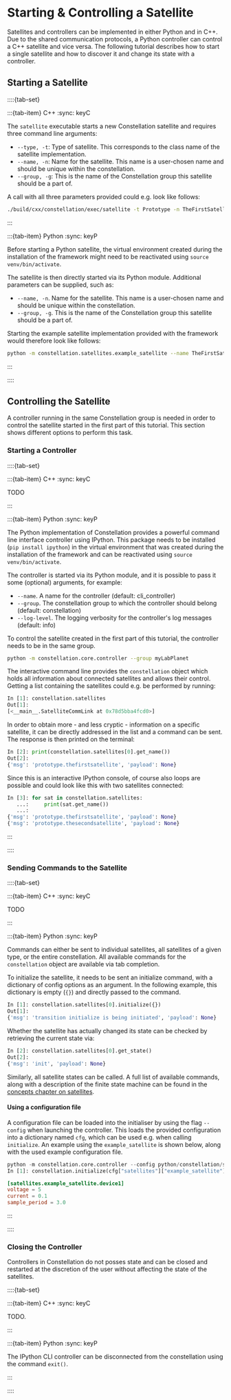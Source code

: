 # Starting & Controlling a Satellite

Satellites and controllers can be implemented in either Python and in C++. Due to the shared communication protocols, a
Python controller can control a C++ satellite and vice versa. The following tutorial describes how to start a single
satellite and how to discover it and change its state with a controller.

## Starting a Satellite

::::{tab-set}

:::{tab-item} C++
:sync: keyC

The `satellite` executable starts a new Constellation satellite and requires three command line arguments:

- `--type, -t`: Type of satellite. This corresponds to the class name of the satellite implementation.
- `--name, -n`: Name for the satellite. This name is a user-chosen name and should be unique within the constellation.
- `--group, -g`: This is the name of the Constellation group this satellite should be a part of.

A call with all three parameters provided could e.g. look like follows:

```sh
./build/cxx/constellation/exec/satellite -t Prototype -n TheFirstSatellite -g MyLabPlanet
```

:::

:::{tab-item} Python
:sync: keyP

Before starting a Python satellite, the virtual environment created during the installation of the framework might need to be
reactivated using `source venv/bin/activate`.

The satellite is then directly started via its Python module. Additional parameters can be supplied, such as:

- `--name, -n`. Name for the satellite. This name is a user-chosen name and should be unique within the constellation.
- `--group, -g`. This is the name of the Constellation group this satellite should be a part of.

Starting the example satellite implementation provided with the framework would therefore look like follows:

```sh
python -m constellation.satellites.example_satellite --name TheFirstSatellite --group MyLabPlanet
```

:::

::::

## Controlling the Satellite

A controller running in the same Constellation group is needed in order to control the satellite started in the first part
of this tutorial. This section shows different options to perform this task.

### Starting a Controller

::::{tab-set}

:::{tab-item} C++
:sync: keyC

TODO

:::

:::{tab-item} Python
:sync: keyP

The Python implementation of Constellation provides a powerful command line interface controller using IPython. This package
needs to be installed (`pip install ipython`) in the virtual environment that was created during the installation of the
framework and can be reactivated using `source venv/bin/activate`.

The controller is started via its Python module, and it is possible to pass it some (optional) arguments, for example:

- `--name`. A name for the controller (default: cli_controller)
- `--group`. The constellation group to which the controller should belong (default: constellation)
- `--log-level`. The logging verbosity for the controller's log messages (default: info)

To control the satellite created in the first part of this tutorial, the controller needs to be in the same group.

```sh
python -m constellation.core.controller --group myLabPlanet
```

The interactive command line provides the `constellation` object which holds all information about connected satellites and
allows their control. Getting a list containing the satellites could e.g. be performed by running:

```python
In [1]: constellation.satellites
Out[1]:
[<__main__.SatelliteCommLink at 0x78d5bba4fcd0>]
```

In order to obtain more - and less cryptic - information on a specific satellite, it can be directly addressed in the list
and a command can be sent. The response is then printed on the terminal:

```python
In [2]: print(constellation.satellites[0].get_name())
Out[2]:
{'msg': 'prototype.thefirstsatellite', 'payload': None}
```

Since this is an interactive IPython console, of course also loops are possible and could look like this with two satellites
connected:

```python
In [3]: for sat in constellation.satellites:
   ...:     print(sat.get_name())
   ...:
{'msg': 'prototype.thefirstsatellite', 'payload': None}
{'msg': 'prototype.thesecondsatellite', 'payload': None}
```

:::

::::

### Sending Commands to the Satellite

::::{tab-set}

:::{tab-item} C++
:sync: keyC

TODO

:::

:::{tab-item} Python
:sync: keyP

Commands can either be sent to individual satellites, all satellites of a given type, or the entire constellation.
All available commands for the `constellation` object are available via tab completion.

To initialize the satellite, it needs to be sent an initialize command, with a dictionary of config options as an argument.
In the following example, this dictionary is empty (`{}`) and directly passed to the command.

```python
In [1]: constellation.satellites[0].initialize({})
Out[1]:
{'msg': 'transition initialize is being initiated', 'payload': None}
```

Whether the satellite has actually changed its state can be checked by retrieving the current state via:

```python
In [2]: constellation.satellites[0].get_state()
Out[2]:
{'msg': 'init', 'payload': None}
```

Similarly, all satellite states can be called. A full list of available commands, along with a description of the finite
state machine can be found in the [concepts chapter on satellites](../concepts/satellite).


#### Using a configuration file

A configuration file can be loaded into the initialiser by using the flag `--config` when launching the controller. This loads the provided configuration into a dictionary named `cfg`, which can be used e.g. when calling `initialize`. An example using the `example_satellite` is shown below, along with the used example configuration file.

```python
python -m constellation.core.controller --config python/constellation/satellites/example_config.conf
In [1]: constellation.initialize(cfg["satellites"]["example_satellite"]["device1"])
```

```TOML
[satellites.example_satellite.device1]
voltage = 5
current = 0.1
sample_period = 3.0
```

:::

::::

### Closing the Controller

Controllers in Constellation do not posses state and can be closed and restarted at the discretion of the user without
affecting the state of the satellites.

::::{tab-set}

:::{tab-item} C++
:sync: keyC

TODO.

:::

:::{tab-item} Python
:sync: keyP

The IPython CLI controller can be disconnected from the constellation using the command `exit()`.

:::

::::
